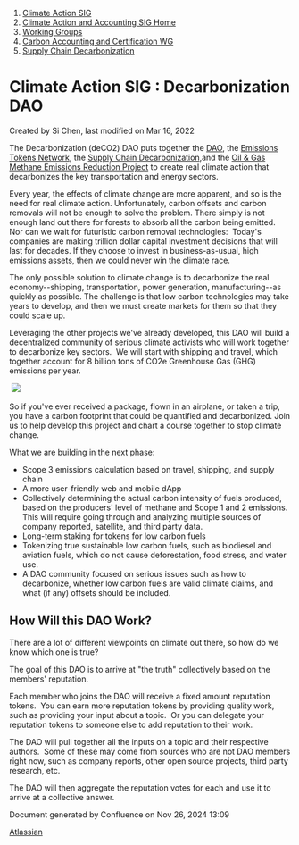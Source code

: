 1. [Climate Action SIG](index.html)
2. [Climate Action and Accounting SIG Home](Climate-Action-and-Accounting-SIG-Home_19005445.html)
3. [Working Groups](Working-Groups_19005701.html)
4. [Carbon Accounting and Certification WG](Carbon-Accounting-and-Certification-WG_19005779.html)
5. [Supply Chain Decarbonization](Supply-Chain-Decarbonization_19006065.html)

# Climate Action SIG : Decarbonization DAO

Created by Si Chen, last modified on Mar 16, 2022

The Decarbonization (deCO2) DAO puts together the [DAO](DAO_19007052.html), the [Emissions Tokens Network](Emissions-Tokens-Network_19006546.html), the [Supply Chain Decarbonization](Supply-Chain-Decarbonization_19006065.html),and the [Oil &amp; Gas Methane Emissions Reduction Project](19008903.html) to create real climate action that decarbonizes the key transportation and energy sectors.

Every year, the effects of climate change are more apparent, and so is the need for real climate action. Unfortunately, carbon offsets and carbon removals will not be enough to solve the problem. There simply is not enough land out there for forests to absorb all the carbon being emitted. Nor can we wait for futuristic carbon removal technologies:  Today's companies are making trillion dollar capital investment decisions that will last for decades. If they choose to invest in business-as-usual, high emissions assets, then we could never win the climate race.

The only possible solution to climate change is to decarbonize the real economy--shipping, transportation, power generation, manufacturing--as quickly as possible. The challenge is that low carbon technologies may take years to develop, and then we must create markets for them so that they could scale up.

Leveraging the other projects we've already developed, this DAO will build a decentralized community of serious climate activists who will work together to decarbonize key sectors.  We will start with shipping and travel, which together account for 8 billion tons of CO2e Greenhouse Gas (GHG) emissions per year.

 ![](https://wiki.hyperledger.org/download/attachments/36734271/Transport-CO2-emissions-by-mode-bar-chart-1536x606.png?version=1&modificationDate=1639154434000&api=v2)

So if you've ever received a package, flown in an airplane, or taken a trip, you have a carbon footprint that could be quantified and decarbonized. Join us to help develop this project and chart a course together to stop climate change.

What we are building in the next phase:

- Scope 3 emissions calculation based on travel, shipping, and supply chain
- A more user-friendly web and mobile dApp
- Collectively determining the actual carbon intensity of fuels produced, based on the producers' level of methane and Scope 1 and 2 emissions.  This will require going through and analyzing multiple sources of company reported, satellite, and third party data.
- Long-term staking for tokens for low carbon fuels
- Tokenizing true sustainable low carbon fuels, such as biodiesel and aviation fuels, which do not cause deforestation, food stress, and water use.
- A DAO community focused on serious issues such as how to decarbonize, whether low carbon fuels are valid climate claims, and what (if any) offsets should be included.

## How Will this DAO Work?

There are a lot of different viewpoints on climate out there, so how do we know which one is true?

The goal of this DAO is to arrive at "the truth" collectively based on the members' reputation.

Each member who joins the DAO will receive a fixed amount reputation tokens.  You can earn more reputation tokens by providing quality work, such as providing your input about a topic.  Or you can delegate your reputation tokens to someone else to add reputation to their work.

The DAO will pull together all the inputs on a topic and their respective authors.  Some of these may come from sources who are not DAO members right now, such as company reports, other open source projects, third party research, etc.  

The DAO will then aggregate the reputation votes for each and use it to arrive at a collective answer.

Document generated by Confluence on Nov 26, 2024 13:09

[Atlassian](http://www.atlassian.com/)

